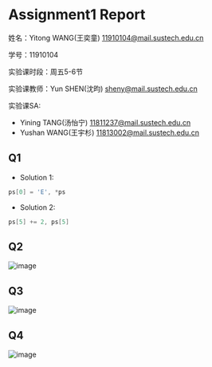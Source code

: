 # Assignment1 Report
姓名：Yitong WANG(王奕童) 11910104@mail.sustech.edu.cn

学号：11910104

实验课时段：周五5-6节

实验课教师：Yun SHEN(沈昀) sheny@mail.sustech.edu.cn

实验课SA:
- Yining TANG(汤怡宁) 11811237@mail.sustech.edu.cn
- Yushan WANG(王宇杉) 11813002@mail.sustech.edu.cn

## Q1
- Solution 1:
```C
ps[0] = 'E', *ps
```

- Solution 2:
```C
ps[5] += 2, ps[5]
```

## Q2

![image](https://user-images.githubusercontent.com/64548919/155693703-8eb5e4ca-028b-49f0-8346-b4a46872cd43.png)

## Q3

![image](https://user-images.githubusercontent.com/64548919/155695247-17b2f16a-3acd-49a8-923a-d210ed7964bd.png)

## Q4
![image](https://user-images.githubusercontent.com/64548919/155697427-9f6f1723-395c-4ac0-ada9-ca2afd00f8b2.png)
